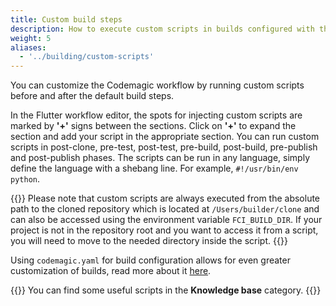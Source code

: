 ```yaml
---
title: Custom build steps
description: How to execute custom scripts in builds configured with the Flutter workflow editor
weight: 5
aliases: 
  - '../building/custom-scripts'
---
```


You can customize the Codemagic workflow by running custom scripts before and after the default build steps.

In the Flutter workflow editor, the spots for injecting custom scripts are marked by **'+'** signs between the sections. Click on **'+'** to expand the section and add your script in the appropriate section. You can run custom scripts in post-clone, pre-test, post-test, pre-build, post-build, pre-publish and post-publish phases. The scripts can be run in any language, simply define the language with a shebang line. For example, `#!/usr/bin/env python`.

{{<notebox>}}
Please note that custom scripts are always executed from the absolute path to the cloned repository which is located at `/Users/builder/clone` and can also be accessed using the environment variable `FCI_BUILD_DIR`. If your project is not in the repository root and you want to access it from a script, you will need to move to the needed directory inside the script.
{{</notebox>}}

Using `codemagic.yaml` for build configuration allows for even greater customization of builds, read more about it [here](../getting-started/yaml).

{{<notebox>}}
You can find some useful scripts in the **Knowledge base** category.
{{</notebox>}}


